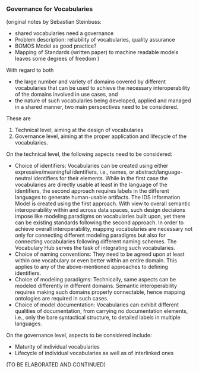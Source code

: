 ### Governance for Vocabularies ###

(original notes by Sebastian Steinbuss:
- shared vocabularies need a governance
- Problem description: reliability of vocabularies, quality assurance
- BOMOS Model as good practice?
- Mapping of Standards (written paper) to machine readable models leaves some  degrees of freedom
)

With regard to both 
- the large number and variety of domains covered by different vocabularies that can be used to achieve the necessary interoperability of the domains involved in use cases, and
- the nature of such vocabularies being developed, applied and managed in a shared manner,
two main perspectives need to be considered. 

These are
1. Technical level, aiming at the design of vocabularies
2. Governance level, aiming at the proper application and lifecycle of the vocabularies.

On the technical level, the following aspects need to be considered:
* Choice of identifiers: Vocabularies can be created using either expressive/meaningful identifiers, i.e., names, or abstract/language-neutral identifiers for their elements. While in the first case the vocabularies are directly usable at least in the language of the identifiers, the second approach requires labels in the different languages to generate human-usable artifacts. The IDS Information Model is created using the first approach. With view to overall semantic interoperability within and across data spaces, such design decisions impose like modeling paradigms on vocabularies built upon, yet there can be existing standards following the second approach. In order to achieve overall interoperability, mapping vocabularies are necessary not only for connecting different modeling paradigms but also for connecting vocabularies following different naming schemes. The Vocabulary Hub serves the task of integrating such vocabularies.
* Choice of naming conventions: They need to be agreed upon at least within one vocabulary or even better within an entire domain. This applies to any of the above-mentioned approaches to defining identifiers.
* Choice of modeling paradigms: Technically, same aspects can be modeled differently in different domains. Semantic interoperability requires making such domains properly connectable, hence mapping ontologies are required in such cases.
* Choice of model documentation: Vocabularies can exhibit different qualities of documentation, from carrying no documentation elements, i.e., only the bare syntactical structure, to detailed labels in multiple languages.

On the governance level, aspects to be considered include:
* Maturity of individual vocabularies
* Lifecycle of individual vocabularies as well as of interlinked ones

(TO BE ELABORATED AND CONTINUED)




